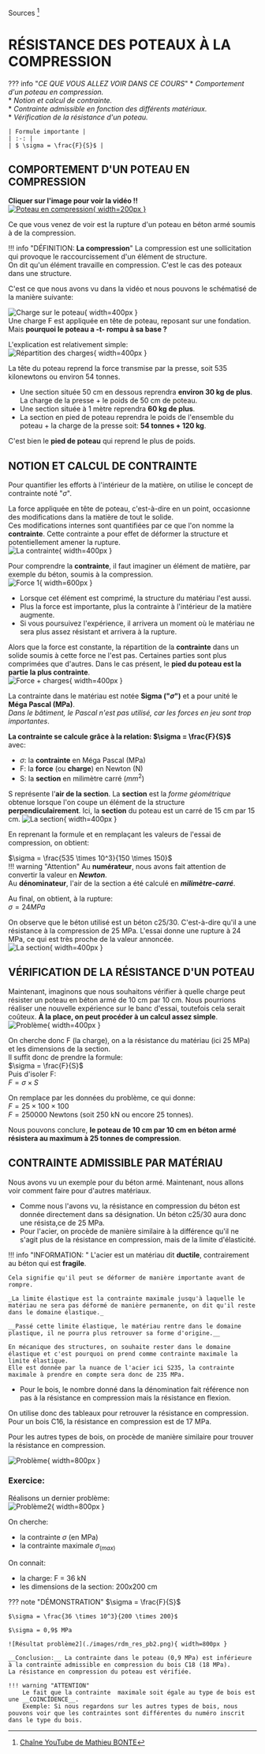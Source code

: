 Sources [^nbp]
[^nbp]: [Chaîne YouTube de Mathieu BONTE](https://www.youtube.com/@mathieubonte)
# RÉSISTANCE DES POTEAUX À LA COMPRESSION

??? info "_CE QUE VOUS ALLEZ VOIR DANS CE COURS_"
    * _Comportement d'un poteau en compression._  
    * _Notion et calcul de contrainte._  
    * _Contrainte admissible en fonction des différents matériaux._  
    * _Vérification de la résistance d'un poteau._  

    | Formule importante |
    | :-: |
    | $ \sigma = \frac{F}{S}$ |  

## **COMPORTEMENT D'UN POTEAU EN COMPRESSION**

**Cliquer sur l'image pour voir la vidéo !!**  
[![Poteau en compression](./images/rdm_pot-compress.png){ width=200px }](./videos/Rupture%20en%20compression%20dun%20poteau%20en%20béton%20armé_1080p.mp4 "Rupture d'un poteau")  

Ce que vous venez de voir est la rupture d'un poteau en béton armé soumis à de la compression.  

!!! info "DÉFINITION: __La compression__" 
    La compression est une sollicitation qui provoque le raccourcissement d'un élément de structure.  
    On dit qu'un élément travaille en compression. C'est le cas des poteaux dans une structure.

C'est ce que nous avons vu dans la vidéo et nous pouvons le schématisé de la manière suivante:  

![Charge sur le poteau](./images/rdm_representation.png){ width=400px }  
Une charge F est appliquée en tête de poteau, reposant sur une fondation.  
Mais __pourquoi le poteau a -t- rompu à sa base ?__  

L'explication est relativement simple:  
![Répartition des charges](./images/rdm_repartition_charges.png){ width=400px }  

La tête du poteau reprend la force transmise par la presse, soit 535 kilonewtons ou environ 54 tonnes.   

* Une section située 50 cm en dessous reprendra __environ 30 kg de plus__. La charge de la presse + le poids de 50 cm de poteau.
* Une section située à 1 mètre reprendra __60 kg de plus__.
* La section en pied de poteau reprendra le poids de l'ensemble du poteau + la charge de la presse soit: __54 tonnes + 120 kg__.

C'est bien le __pied de poteau__ qui reprend le plus de poids.  

## __NOTION ET CALCUL DE CONTRAINTE__

Pour quantifier les efforts à l'intérieur de la matière, on utilise le concept de contrainte noté "$\sigma$".  

La force appliquée en tête de poteau, c'est-à-dire en un point, occasionne des modifications dans la matière de tout le solide.  
Ces modifications internes sont quantifiées par ce que l'on nomme la **contrainte**. Cette contrainte a pour effet de déformer la structure et potentiellement amener la rupture.  
![La contrainte](./images/rdm_contrainte.png){ width=400px }  

Pour comprendre la __contrainte__, il faut imaginer un élément de matière, par exemple du béton, soumis à la compression.    
![Force 1](./images/rdm_force.png){ width=600px }  

* Lorsque cet élément est comprimé, la structure du matériau l'est aussi.
* Plus la force est importante, plus la contrainte à l'intérieur de la matière augmente.
* Si vous poursuivez l'expérience, il arrivera un moment où le matériau ne sera plus assez résistant et arrivera à la rupture.

Alors que la force est constante, la répartition de la __contrainte__ dans un solide soumis à cette force ne l'est pas. Certaines parties sont plus comprimées que d'autres. Dans le cas présent, le __pied du poteau est la partie la plus contrainte__.  
![Force + charges](./images/rdm_force-charges.png){ width=400px }  

La contrainte dans le matériau est notée __Sigma ("$\sigma$")__ et a pour unité le __Méga Pascal (MPa)__.  
_Dans le bâtiment, le Pascal n'est pas utilisé, car les forces en jeu sont trop importantes_.  

__La contrainte se calcule grâce à la relation: $\sigma = \frac{F}{S}$__  
avec:

* $\sigma$: la __contrainte__ en Méga Pascal (MPa)
* F: la __force__ (ou __charge__) en Newton (N)
* S: la __section__ en milimètre carré ($mm^2$)

S représente l'__air de la section__. La __section__ est la _forme géométrique_ obtenue lorsque l'on coupe un élément de la structure __perpendiculairement__. Ici, la __section__ du poteau est un carré de 15 cm par 15 cm.
![La section](./images/rdm_la_section.png){ width=400px }   

En reprenant la formule et en remplaçant les valeurs de l'essai de compression, on obtient:

$\sigma = \frac{535 \times 10^3}{150 \times 150}$  
!!! warning "Attention"
    Au __numérateur__, nous avons fait attention de convertir la valeur en ___Newton___.  
    Au __dénominateur__, l'air de la section a été calculé en ___milimètre-carré___.

Au final, on obtient, à la rupture:  
$\sigma = 24 MPa$  

On observe que le béton utilisé est un béton c25/30. C'est-à-dire qu'il a une résistance à la compression de 25 MPa. L'essai donne une rupture à 24 MPa, ce qui est très proche de la valeur annoncée.  
![La section](./images/rdm_beton.png){ width=400px }   


## __VÉRIFICATION DE LA RÉSISTANCE D'UN POTEAU__

Maintenant, imaginons que nous souhaitons vérifier à quelle charge peut résister un poteau en béton armé de 10 cm par 10 cm. Nous pourrions réaliser une nouvelle expérience sur le banc d'essai, toutefois cela serait coûteux. __À la place, on peut procéder à un calcul assez simple__.  
![Problème](./images/rdm_problème.png){ width=400px }  

On cherche donc F (la charge), on a la résistance du matériau (ici 25 MPa) et les dimensions de la section.  
Il suffit donc de prendre la formule:  
$\sigma = \frac{F}{S}$  
Puis d'isoler F:  
$F = \sigma \times S$  

On remplace par les données du problème, ce qui donne:  
$F = 25 \times 100 \times 100$  
$F = 250000$ Newtons (soit 250 kN ou encore 25 tonnes).   

Nous pouvons conclure, __le poteau de 10 cm par 10 cm en béton armé résistera au maximum à 25 tonnes de compression__.


## __CONTRAINTE ADMISSIBLE PAR MATÉRIAU__

Nous avons vu un exemple pour du béton armé. Maintenant, nous allons voir comment faire pour d'autres matériaux.  

* Comme nous l'avons vu, la résistance en compression du béton est donnée directement dans sa désignation. Un béton c25/30 aura donc une résista,ce de 25 MPa.
* Pour l'acier, on procède de manière similaire à la différence qu'il ne s'agit plus de la résistance en compression, mais de la limite d'élasticité.

!!! info "INFORMATION: "
    L'acier est un matériau dit __ductile__, contrairement au béton qui est __fragile__.   

    Cela signifie qu'il peut se déformer de manière importante avant de rompre.  

    _La limite élastique est la contrainte maximale jusqu'à laquelle le matériau ne sera pas déformé de manière permanente, on dit qu'il reste dans le domaine élastique._  

    __Passé cette limite élastique, le matériau rentre dans le domaine plastique, il ne pourra plus retrouver sa forme d'origine.__   

    En mécanique des structures, on souhaite rester dans le domaine élastique et c'est pourquoi on prend comme contrainte maximale la limite élastique.  
    Elle est donnée par la nuance de l'acier ici S235, la contrainte maximale à prendre en compte sera donc de 235 MPa.  

* Pour le bois, le nombre donné dans la dénomination fait référence non pas à la résistance en compression mais la résistance en flexion.

On utilise donc des tableaux pour retrouver la résistance en compression. Pour un bois C16, la résistance en compression est de 17 MPa.   

Pour les autres types de bois, on procède de manière similaire pour trouver la résistance en compression.   

![Problème](./images/rdm_tableau_resmat.png){ width=800px }  

### Exercice:
Réalisons un dernier problème:  
![Problème2](./images/rdm_probleme2.png){ width=800px }  

On cherche:

* la contrainte $\sigma$ (en MPa)
* la contrainte maximale $\sigma_(max)$

On connait:

* la charge: F = 36 kN
* les dimensions de la section: 200x200 cm

??? note "DÉMONSTRATION"
    $\sigma = \frac{F}{S}$  

    $\sigma = \frac{36 \times 10^3}{200 \times 200}$   

    $\sigma = 0,9$ MPa  

    ![Résultat problème2](./images/rdm_res_pb2.png){ width=800px }  

    __Conclusion:__ La contrainte dans le poteau (0,9 MPa) est inférieure à la contrainte admissible en compression du bois C18 (18 MPa).   
    La résistance en compression du poteau est vérifiée.   

    !!! warning "ATTENTION"
        Le fait que la contrainte  maximale soit égale au type de bois est une __COINCÏDENCE__. 
        Exemple: Si nous regardons sur les autres types de bois, nous pouvons voir que les contraintes sont différentes du numéro inscrit dans le type du bois.   



